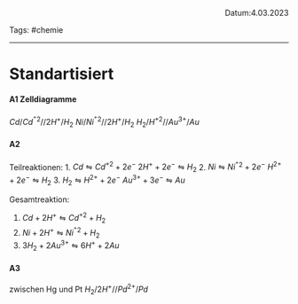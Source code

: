 <p align="right">Datum:4.03.2023</p>

Tags: #chemie 

---

# Standartisiert

#### A1 Zelldiagramme
$Cd/Cd^{^+2}//2H^{+}/H_2$
$Ni/Ni^{^+2}//2H^{+}/H_2$
$H_2/H^{+2}//Au^{3+}/Au$

#### A2
 Teilreaktionen:
1. 
$Cd ⇋ Cd^{+2} + 2e^-$
$2H^{+} + 2e^- ⇋ H_2$
2.
$Ni ⇋ Ni^{^+2} + 2e^-$
$H^{2+} + 2e^- ⇋ H_2$
3.
$H_2 ⇋ H^{2+} + 2e^-$
$Au^{3+} + 3e^- ⇋ Au$

Gesamtreaktion:
1. $Cd + 2H^{+} ⇋ Cd^{+2}+ H_2$
2. $Ni + 2H^{+}⇋ Ni^{^+2} + H_2$
3. $3H_2 + 2Au^{3+} ⇋ 6H^{+} + 2Au$

#### A3
zwischen Hg und Pt
$H_2/2H^{+}//Pd^{2+}/Pd$